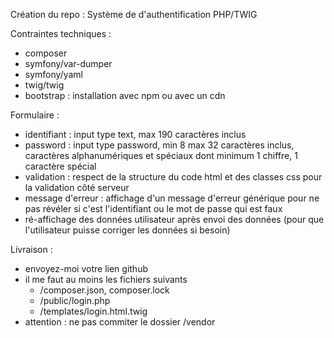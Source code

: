 Création du repo : Système de d'authentification PHP/TWIG

Contraintes techniques :

- composer
- symfony/var-dumper
- symfony/yaml
- twig/twig
- bootstrap : installation avec npm ou avec un cdn

Formulaire :

- identifiant : input type text, max 190 caractères inclus
- password : input type password, min 8 max 32 caractères inclus, caractères alphanumériques et spéciaux dont minimum 1 chiffre, 1 caractère spécial
- validation : respect de la structure du code html et des classes css pour la validation côté serveur
- message d'erreur : affichage d'un message d'erreur générique pour ne pas révéler si c'est l'identifiant ou le mot de passe qui est faux
- ré-affichage des données utilisateur après envoi des données (pour que l'utilisateur puisse corriger les données si besoin)

Livraison :

- envoyez-moi votre lien github
- il me faut au moins les fichiers suivants
  - /composer.json, composer.lock
  - /public/login.php
  - /templates/login.html.twig
- attention : ne pas commiter le dossier /vendor
